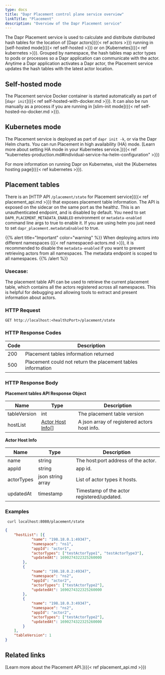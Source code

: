 ```yaml
---
type: docs
title: "Dapr Placement control plane service overview"
linkTitle: "Placement"
description: "Overview of the Dapr Placement service"
---
```


The Dapr Placement service is used to calculate and distribute distributed hash tables for the location of [Dapr actors]({{< ref actors >}}) running in [self-hosted mode]({{< ref self-hosted >}}) or on [Kubernetes]({{< ref kubernetes >}}). Grouped by namespace, the hash tables map actor types to pods or processes so a Dapr application can communicate with the actor. Anytime a Dapr application activates a Dapr actor, the Placement service updates the hash tables with the latest actor location.

## Self-hosted mode

The Placement service Docker container is started automatically as part of [`dapr init`]({{< ref self-hosted-with-docker.md >}}). It can also be run manually as a process if you are running in [slim-init mode]({{< ref self-hosted-no-docker.md >}}).

## Kubernetes mode

The Placement service is deployed as part of `dapr init -k`, or via the Dapr Helm charts. You can run Placement in high availability (HA) mode. [Learn more about setting HA mode in your Kubernetes service.]({{< ref "kubernetes-production.md#individual-service-ha-helm-configuration" >}})

For more information on running Dapr on Kubernetes, visit the [Kubernetes hosting page]({{< ref kubernetes >}}).

## Placement tables

There is an [HTTP API `/placement/state` for Placement service]({{< ref placement_api.md >}}) that exposes placement table information. The API is exposed on the sidecar on the same port as the healthz. This is an unauthenticated endpoint, and is disabled by default. You need to set `DAPR_PLACEMENT_METADATA_ENABLED` environment or `metadata-enabled` command line args to true to enable it. If you are using helm you just need to set `dapr_placement.metadataEnabled` to true.

{{% alert title="Important" color="warning" %}}
When deploying actors into different namespaces ({{< ref namespaced-actors.md >}}), it is recommended to disable the `metadata-enabled` if you want to prevent retrieving actors from all namespaces. The metadata endpoint is scoped to all namespaces.
{{% /alert %}}

### Usecase:
The placement table API can be used to retrieve the current placement table, which contains all the actors registered across all namespaces. This is helpful for debugging and allowing tools to extract and present information about actors.

### HTTP Request

```
GET http://localhost:<healthzPort>/placement/state
```

### HTTP Response Codes

Code | Description
---- | -----------
200  | Placement tables information returned
500  | Placement could not return the placement tables information

### HTTP Response Body

**Placement tables API Response Object**

Name                   | Type                                                                  | Description
----                   | ----                                                                  | -----------
tableVersion           | int                                                                   | The placement table version
hostList               | [Actor Host Info](#actorhostinfo)[]                                   | A json array of registered actors host info.

<a id="actorhostinfo"></a>**Actor Host Info**

Name  | Type    | Description
----  | ----    | -----------
name  | string  | The host:port address of the actor.
appId | string  | app id.
actorTypes | json string array | List of actor types it hosts.
updatedAt | timestamp | Timestamp of the actor registered/updated.

### Examples

```shell
 curl localhost:8080/placement/state
```

```json
{
    "hostList": [{
            "name": "198.18.0.1:49347",
            "namespace": "ns1",
            "appId": "actor1",
            "actorTypes": ["testActorType1", "testActorType3"],
            "updatedAt": 1690274322325260000
        },
        {
            "name": "198.18.0.2:49347",
            "namespace": "ns2",
            "appId": "actor2",
            "actorTypes": ["testActorType2"],
            "updatedAt": 1690274322325260000
        },
        {
            "name": "198.18.0.3:49347",
            "namespace": "ns2",
            "appId": "actor2",
            "actorTypes": ["testActorType2"],
            "updatedAt": 1690274322325260000
        }
    ],
    "tableVersion": 1
}
```

## Related links

[Learn more about the Placement API.]({{< ref placement_api.md >}})
